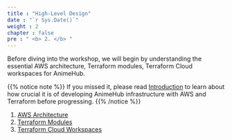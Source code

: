 ```yaml
---
title : "High-Level Design"
date : "`r Sys.Date()`"
weight : 2
chapter : false
pre : " <b> 2. </b> "
---
```


Before diving into the workshop, we will begin by understanding the essential AWS architecture, Terraform modules, Terraform Cloud workspaces for AnimeHub.

{{% notice note %}}
If you missed it, please read [Introduction](../1-Introduction/) to learn about how crucial it is of developing AnimeHub infrastructure with AWS and Terraform before progressing.
{{% /notice %}}

1. [AWS Architecture](1-AWS-Architecture)
2. [Terraform Modules](2-Terraform-Modules)
3. [Terraform Cloud Workspaces](3-Terraform-Cloud-Workspaces)
<!-- need to remove parenthesis for path in Hugo 0.88.1 for Windows-->

